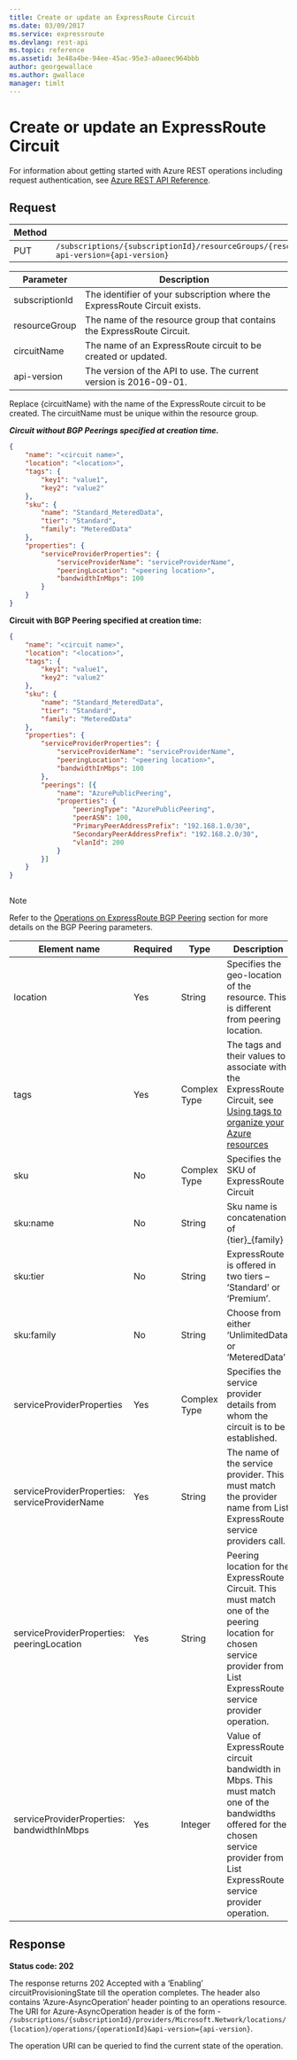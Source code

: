 ```yaml
---
title: Create or update an ExpressRoute Circuit
ms.date: 03/09/2017
ms.service: expressroute
ms.devlang: rest-api
ms.topic: reference
ms.assetid: 3e48a4be-94ee-45ac-95e3-a0aeec964bbb
author: georgewallace
ms.author: gwallace
manager: timlt
---
```

# Create or update an ExpressRoute Circuit

For information about getting started with Azure REST operations including request authentication, see [Azure REST API Reference](../../index.md).

## Request  
  
|Method|Request URI|  
|------------|-----------------|  
|PUT|`/subscriptions/{subscriptionId}/resourceGroups/{resourceGroupName}/providers/Microsoft.Network/expressRouteCircuits/{circuitName}?api-version={api-version}`|  

| Parameter | Description |
| --------- | ----------- |
| subscriptionId | The identifier of your subscription where the ExpressRoute Circuit exists. |
| resourceGroup | The name of the resource group that contains the ExpressRoute Circuit. |
| circuitName | The name of an ExpressRoute circuit to be created or updated.|
| api-version | The version of the API to use. The current version is 2016-09-01. | 

 Replace {circuitName} with the name of the ExpressRoute circuit to be created.  The circuitName must be unique within the resource group.  
  
 ***Circuit without BGP Peerings specified at creation time.***  
  
```json  
{
	"name": "<circuit name>",
	"location": "<location>",
	"tags": {
		"key1": "value1",
		"key2": "value2"
	},
	"sku": {
		"name": "Standard_MeteredData",
		"tier": "Standard",
		"family": "MeteredData"
	},
	"properties": {
		"serviceProviderProperties": {
			"serviceProviderName": "serviceProviderName",
			"peeringLocation": "<peering location>",
			"bandwidthInMbps": 100
		}
	}
}
```  
  
 **Circuit with BGP Peering specified at creation time:**  
  
```json 
{
	"name": "<circuit name>",
	"location": "<location>",
	"tags": {
		"key1": "value1",
		"key2": "value2"
	},
	"sku": {
		"name": "Standard_MeteredData",
		"tier": "Standard",
		"family": "MeteredData"
	},
	"properties": {
		"serviceProviderProperties": {
			"serviceProviderName": "serviceProviderName",
			"peeringLocation": "<peering location>",
			"bandwidthInMbps": 100
		},
		"peerings": [{
			"name": "AzurePublicPeering",
			"properties": {
				"peeringType": "AzurePublicPeering",
				"peerASN": 100,
				"PrimaryPeerAddressPrefix": "192.168.1.0/30",
				"SecondaryPeerAddressPrefix": "192.168.2.0/30",
				"vlanId": 200
			}
		}]
	}
}
  
```  
  
> [!NOTE]
>  Refer to the [Operations on ExpressRoute BGP Peering](operations-on-expressroute-bgp-peering.md) section for more details on the BGP Peering parameters.  
  
|Element name|Required|Type|Description|  
|------------------|--------------|----------|-----------------|  
|location|Yes|String|Specifies the geo-location of the resource. This is different from peering location.|  
|tags|Yes|Complex Type|The tags and their values to associate with the ExpressRoute Circuit, see [Using tags to organize your Azure resources](https://azure.microsoft.com/documentation/articles/resource-group-using-tags/)|  
|sku|No|Complex Type|Specifies the SKU of ExpressRoute Circuit|  
|sku:name|No|String|Sku name is concatenation of {tier}_{family}|  
|sku:tier|No|String|ExpressRoute is offered in two tiers – ‘Standard’ or ‘Premium’.|  
|sku:family|No|String|Choose from either ‘UnlimitedData’ or ‘MeteredData’|  
|serviceProviderProperties|Yes|Complex Type|Specifies the service provider details from whom the circuit is to be established.|  
|serviceProviderProperties: serviceProviderName|Yes|String|The name of the service provider. This must match the provider name from List ExpressRoute service providers call.|  
|serviceProviderProperties: peeringLocation|Yes|String|Peering location for the ExpressRoute Circuit. This must match one of the peering location for chosen service provider from List ExpressRoute service provider operation.|  
|serviceProviderProperties: bandwidthInMbps|Yes|Integer|Value of ExpressRoute circuit bandwidth in Mbps. This must match one of the bandwidths offered for the chosen service provider from List ExpressRoute service provider operation.|  
  
## Response  
 **Status code: 202**  
  
 The response returns 202 Accepted with a ‘Enabling’ circuitProvisioningState till the operation completes. The header also contains ‘Azure-AsyncOperation’ header pointing to an operations resource. The URI for Azure-AsyncOperation header is of the form -  `/subscriptions/{subscriptionId}/providers/Microsoft.Network/locations/{location}/operations/{operationId}&api-version={api-version}`.  
  
 The operation URI can be queried to find the current state of the operation.